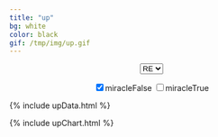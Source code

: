 ```yaml
---
title: "up"
bg: white
color: black
gif: /tmp/img/up.gif
---
```



<div style='text-align:center;'>

<select name='upSelect' style="text-align-last:center;" >
	<option value='RE'>RE</option>
	<option value='EU'>EU</option>
	<option value='UL'>UL</option>
</select>

<br>

<input 	id = 'test' 
	type='checkbox' checked
	name='miracle' 
       	value='miracleFalse'/>miracleFalse
<input  type='checkbox'
        name='miracle'
        value='miracleTrue'/>miracleTrue
</div>
<div> 


<canvas id="upChart"></canvas>

<script>
var miracleCheck = document.getElementById('test')
console.log(miracleCheck.checked)
</script>

</div>


{% include upData.html %}

{% include upChart.html %}
